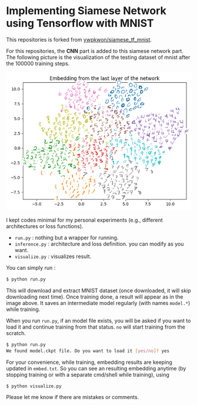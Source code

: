 # Implementing Siamese Network using Tensorflow with MNIST

This repositories is forked from [ywpkwon/siamese_tf_mnist](https://github.com/ywpkwon/siamese_tf_mnist).

For this repositories, the **CNN** part is added to this siamese network part. The following picture is the visualization of the testing dataset of mnist after the 100000 training steps.
<p align="center"> <img src="./result.png" width="600"> </p>

I kept codes minimal for my personal experiments (e.g., different architectures or loss functions).

* `run.py` : nothing but a wrapper for running.
* `inference.py` :  architecture and loss definition. you can modify as you want.
* `visualize.py` : visualizes result.

You can simply run  :

```bash
$ python run.py
```

This will download and extract MNIST dataset (once downloaded, it will skip downloading next time). Once training done, a result will appear as in the image above. It saves an intermediate model regularly (with names `model.*`) while training.

When you run `run.py`, if an model file exists, you will be asked if you want to load it and continue training from that status. `no` will start training from the scratch. 

```bash
$ python run.py
We found model.ckpt file. Do you want to load it [yes/no]? yes
```

For your convenience, while training, embedding results are keeping updated in `embed.txt`. So you can see an resulting embedding anytime (by stopping training or with a separate cmd/shell while training), using

```bash
$ python visualize.py
```


Please let me know if there are mistakes or comments.